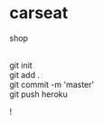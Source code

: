 carseat
=======

shop

<br>
git init<br>
git add .<br>
git commit -m 'master'<br>
git push heroku<br>

!
